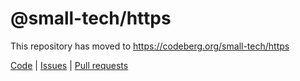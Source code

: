 # @small-tech/https

This repository has moved to https://codeberg.org/small-tech/https

[Code](https://codeberg.org/small-tech/https) | [Issues](https://codeberg.org/small-tech/https/issues) | [Pull requests](https://codeberg.org/small-tech/https/pulls)